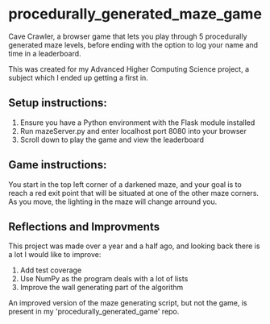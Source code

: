 # procedurally_generated_maze_game

Cave Crawler, a browser game that lets you play through 5 procedurally generated maze levels, before ending with the option to log
your name and time in a leaderboard.

This was created for my Advanced Higher Computing Science project, a subject which I ended up getting a first in.

## Setup instructions:

1. Ensure you have a Python environment with the Flask module installed
2. Run mazeServer.py and enter localhost port 8080 into your browser
3. Scroll down to play the game and view the leaderboard

## Game instructions:

You start in the top left corner of a darkened maze, and your goal is to reach a red exit point that will be situated at one of the other
maze corners. As you move, the lighting in the maze will change arround you.

## Reflections and Improvments

This project was made over a year and a half ago, and looking back there is a lot I would like to improve:

1. Add test coverage
2. Use NumPy as the program deals with a lot of lists
3. Improve the wall generating part of the algorithm

An improved version of the maze generating script, but not the game, is present in my 'procedurally_generated_game' repo.
